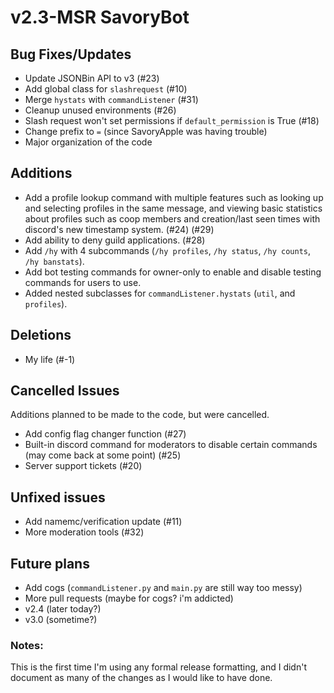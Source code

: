 # v2.3-MSR SavoryBot
## Bug Fixes/Updates
- Update JSONBin API to v3 (#23)
- Add global class for `slashrequest` (#10)
- Merge `hystats` with `commandListener` (#31)
- Cleanup unused environments (#26)
- Slash request won't set permissions if `default_permission` is True (#18)
- Change prefix to `=` (since SavoryApple was having trouble)
- Major organization of the code

## Additions
- Add a profile lookup command with multiple features such as looking up and selecting profiles in the same message, and viewing basic statistics about profiles such as coop members and creation/last seen times with discord's new timestamp system. (#24) (#29)
- Add ability to deny guild applications. (#28)
- Add `/hy` with 4 subcommands (`/hy profiles`, `/hy status`, `/hy counts`, `/hy banstats`).
- Add bot testing commands for owner-only to enable and disable testing commands for users to use.
- Added nested subclasses for `commandListener.hystats` (`util`, and `profiles`).

## Deletions
- My life (#-1)

## Cancelled Issues
Additions planned to be made to the code, but were cancelled.
- Add config flag changer function (#27)
- Built-in discord command for moderators to disable certain commands (may come back at some point) (#25)
- Server support tickets (#20)

## Unfixed issues
- Add namemc/verification update (#11)
- More moderation tools (#32)

## Future plans
- Add cogs (`commandListener.py` and `main.py` are still way too messy)
- More pull requests (maybe for cogs? i'm addicted)
- v2.4 (later today?)
- v3.0 (sometime?)

### Notes:
This is the first time I'm using any formal release formatting, and I didn't document as many of the changes as I would like to have done.
